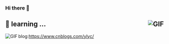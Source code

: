 ### Hi there 👋
🌱 learning ...<img align="right" alt="GIF" src="https://github.com/hanshixucode/hanshixucode/blob/main/A.gif" />
---
blog:https://www.cnblogs.com/ylyc/
<img align="left" alt="GIF" src="https://raw.githubusercontent.com/JoeyBling/JoeyBling/master/pic/pusheencode.gif" />
<!--
**hanshixucode/hanshixucode** is a ✨ _special_ ✨ repository because its `README.md` (this file) appears on your GitHub profile.

Here are some ideas to get you started:

- 🔭 I’m currently working on ...
- 🌱 I’m currently learning ...
- 👯 I’m looking to collaborate on ...
- 🤔 I’m looking for help with ...
- 💬 Ask me about ...
- 📫 How to reach me: ...
- 😄 Pronouns: ...
- ⚡ Fun fact: ...
-->

